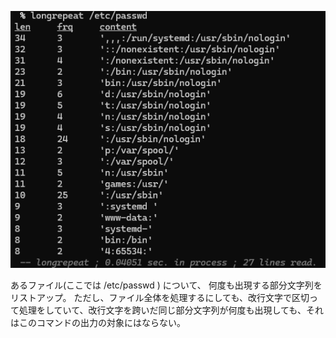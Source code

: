 ![あるファイルの中身について、何度も出現する部分文字列を一覧にする](img1LRpasswd.png)

あるファイル(ここでは /etc/passwd ) について、 何度も出現する部分文字列をリストアップ。
ただし、ファイル全体を処理するにしても、改行文字で区切って処理をしていて、改行文字を跨いだ同じ部分文字列が何度も出現しても、それはこのコマンドの出力の対象にはならない。      
